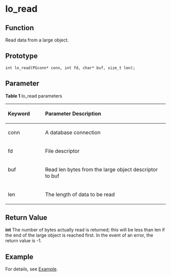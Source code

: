 # lo_read

## Function<a name="en-us_topic_0241735622_section696285173719"></a>

Read data from a large object.

## Prototype<a name="en-us_topic_0241735622_section2021053510600"></a>

```
int lo_read(PGconn* conn, int fd, char* buf, size_t len);
```

## Parameter<a name="en-us_topic_0241735622_en-us_topic_0237120432_en-us_topic_0059778852_s1c9b27937d964eaba00ae77fe1cd2c71"></a>

**Table 1**  lo\_read parameters

<a name="en-us_topic_0241735622_en-us_topic_0237120432_en-us_topic_0059778852_t82b61d38241342ffa2c83b3e50393841"></a>
<table><thead align="left"><tr id="en-us_topic_0241735622_en-us_topic_0237120432_en-us_topic_0059778852_r3ec068cec36347ccb83a7f18cf131215"><th class="cellrowborder" valign="top" width="23.27%" id="mcps1.2.3.1.1"><p id="en-us_topic_0241735622_en-us_topic_0237120432_en-us_topic_0059778852_a44a45da69b324aa4b5c1187191ec5c77"><a name="en-us_topic_0241735622_en-us_topic_0237120432_en-us_topic_0059778852_a44a45da69b324aa4b5c1187191ec5c77"></a><a name="en-us_topic_0241735622_en-us_topic_0237120432_en-us_topic_0059778852_a44a45da69b324aa4b5c1187191ec5c77"></a><strong id="en-us_topic_0241735622_en-us_topic_0237120432_en-us_topic_0059778852_a78fd62134c834d6ab90eace249f90f74"><a name="en-us_topic_0241735622_en-us_topic_0237120432_en-us_topic_0059778852_a78fd62134c834d6ab90eace249f90f74"></a><a name="en-us_topic_0241735622_en-us_topic_0237120432_en-us_topic_0059778852_a78fd62134c834d6ab90eace249f90f74"></a>Keyword</strong></p>
</th>
<th class="cellrowborder" valign="top" width="76.73%" id="mcps1.2.3.1.2"><p id="en-us_topic_0241735622_en-us_topic_0237120432_en-us_topic_0059778852_aee2bc08a3b8f47bf81fb032ef089ba6d"><a name="en-us_topic_0241735622_en-us_topic_0237120432_en-us_topic_0059778852_aee2bc08a3b8f47bf81fb032ef089ba6d"></a><a name="en-us_topic_0241735622_en-us_topic_0237120432_en-us_topic_0059778852_aee2bc08a3b8f47bf81fb032ef089ba6d"></a><strong id="en-us_topic_0241735622_en-us_topic_0237120432_en-us_topic_0059778852_a51048b44452847fabe05c8633f0220cf"><a name="en-us_topic_0241735622_en-us_topic_0237120432_en-us_topic_0059778852_a51048b44452847fabe05c8633f0220cf"></a><a name="en-us_topic_0241735622_en-us_topic_0237120432_en-us_topic_0059778852_a51048b44452847fabe05c8633f0220cf"></a>Parameter Description</strong></p>
</th>
</tr>
</thead>
<tbody>
<tr id="en-us_topic_0241735622_en-us_topic_0237120432_en-us_topic_0059778852_r89c7807f135840058d4a248137b3ca08"><td class="cellrowborder" valign="top" width="23.27%" headers="mcps1.2.3.1.1 "><p id="en-us_topic_0241735622_p23111054217"><a name="en-us_topic_0241735622_p23111054217"></a><a name="en-us_topic_0241735622_p23111054217"></a>conn</p>
</td>
<td class="cellrowborder" valign="top" width="76.73%" headers="mcps1.2.3.1.2 "><p id="en-us_topic_0241735622_en-us_topic_0237120432_en-us_topic_0059778852_aa96268756487180"><a name="en-us_topic_0241735622_en-us_topic_0237120432_en-us_topic_0059778852_aa96268756487180"></a><a name="en-us_topic_0241735622_en-us_topic_0237120432_en-us_topic_0059778852_aa96268756487180"></a>A database connection</p>
</td>
</tr>
<tr id="en-us_topic_0241735622_en-us_topic_0237120432_en-us_topic_0059778852_r89c7807f135840058d4a248137b3ca08"><td class="cellrowborder" valign="top" width="23.27%" headers="mcps1.2.3.1.1 "><p id="en-us_topic_0241735622_p23111054217"><a name="en-us_topic_0241735622_p23111054217"></a><a name="en-us_topic_0241735622_p23111054217"></a>fd</p>
</td>
<td class="cellrowborder" valign="top" width="76.73%" headers="mcps1.2.3.1.2 "><p id="en-us_topic_0241735622_en-us_topic_0237120432_en-us_topic_0059778852_aa96268756487181"><a name="en-us_topic_0241735622_en-us_topic_0237120432_en-us_topic_0059778852_aa96268756487181"></a><a name="en-us_topic_0241735622_en-us_topic_0237120432_en-us_topic_0059778852_aa96268756487181"></a>File descriptor</p>
</td>
</tr>
<tr id="en-us_topic_0241735622_en-us_topic_0237120432_en-us_topic_0059778852_r89c7807f135840058d4a248137b3ca08"><td class="cellrowborder" valign="top" width="23.27%" headers="mcps1.2.3.1.1 "><p id="en-us_topic_0241735622_p23111054217"><a name="en-us_topic_0241735622_p23111054217"></a><a name="en-us_topic_0241735622_p23111054217"></a>buf</p>
</td>
<td class="cellrowborder" valign="top" width="76.73%" headers="mcps1.2.3.1.2 "><p id="en-us_topic_0241735622_en-us_topic_0237120432_en-us_topic_0059778852_aa96268756487182"><a name="en-us_topic_0241735622_en-us_topic_0237120432_en-us_topic_0059778852_aa96268756487182"></a><a name="en-us_topic_0241735622_en-us_topic_0237120432_en-us_topic_0059778852_aa96268756487182"></a>Read len bytes from the large object descriptor to buf</p>
</td>
</tr>
<tr id="en-us_topic_0241735622_en-us_topic_0237120432_en-us_topic_0059778852_r89c7807f135840058d4a248137b3ca08"><td class="cellrowborder" valign="top" width="23.27%" headers="mcps1.2.3.1.1 "><p id="en-us_topic_0241735622_p23111054217"><a name="en-us_topic_0241735622_p23111054217"></a><a name="en-us_topic_0241735622_p23111054217"></a>len</p>
</td>
<td class="cellrowborder" valign="top" width="76.73%" headers="mcps1.2.3.1.2 "><p id="en-us_topic_0241735622_en-us_topic_0237120432_en-us_topic_0059778852_aa96268756487193"><a name="en-us_topic_0241735622_en-us_topic_0237120432_en-us_topic_0059778852_aa96268756487193"></a><a name="en-us_topic_0241735622_en-us_topic_0237120432_en-us_topic_0059778852_aa96268756487193"></a>The length of data to be read</p>
</td>
</tr>
</tbody>
</table>

## Return Value<a name="en-us_topic_0241735613_en-us_topic_0237120433_en-us_topic_0059777949_s25d37c96151c49ef8117dc53bda2bf2c"></a>

**int** The number of bytes actually read is returned; this will be less than len if the end of the large object is reached first. In the event of an error, the return value is -1.

## Example<a name="en-us_topic_0241735638_section724101713155"></a>

For details, see  [Example](example-libpq.md).